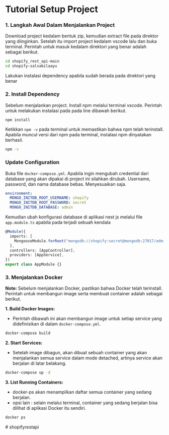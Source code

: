 # Tutorial Setup Project

### 1. Langkah Awal Dalam Menjalankan Project

Download project kedalam bentuk zip, kemudian extract file pada direktor yang diinginkan. Setelah itu import project kedalam vscode lalu dan buka terminal. Perintah untuk masuk kedalam direktori yang benar adalah sebagai berikut.

```bash
cd shopify_rest_api-main
cd shopify-salsabilaayu
```

Lakukan instalasi dependency apabila sudah berada pada direktori yang benar

### 2. Install Dependency

Sebelum menjalankan project. Install npm melalui terminal vscode. Perintah untuk melakukan instalasi pada pada line dibawah berikut.

```bash
npm install
```

Ketikkan `npm -v` pada terminal untuk memastikan bahwa npm telah terinstall. Apabila muncul versi dari npm pada terminal, instalasi npm dinyatakan berhasil.

```bash
npm -v
```

### Update Configuration

Buka file `docker-compose.yml`. Apabila ingin mengubah credential dari database yang akan dipakai di project ini silahkan dirubah.
Username, password, dan nama database bebas. Menyesuaikan saja.

```yaml
environment:
  MONGO_INITDB_ROOT_USERNAME: shopify
  MONGO_INITDB_ROOT_PASSWORD: secret
  MONGO_INITDB_DATABASE: admin
```

Kemudian ubah konfigurasi database di aplikasi nest js melalui file `app.module.ts` apabila pada terjadi sebuah kendala

```typescript
@Module({
  imports: [
    MongooseModule.forRoot("mongodb://shopify:secret@mongodb:27017/admin"), // ubah konfigurasi database di line ini
  ],
  controllers: [AppController],
  providers: [AppService],
})
export class AppModule {}
```

### 3. Menjalankan Docker

<b>Note: </b>Sebelum menjalankan Docker, pastikan bahwa Docker telah terinstall. Perintah untuk membangun image serta membuat container adalah sebagai berikut.

**1. Build Docker Images:**

- Perintah dibawah ini akan membangun image untuk setiap service yang didefinisikan di dalam `docker-compose.yml`.

```bash
docker-compose build
```

**2. Start Services:**

- Setelah image dibagun, akan dibuat sebuah container yang akan menjalankan semua service dalam mode detached, artinya service akan berjalan di latar belakang.

```bash
docker-compose up -d
```

**3. List Running Containers:**

- docker-ps akan menampilkan daftar semua container yang sedang berjalan.
- opsi lain : selain melalui terminal, container yang sedang berjalan bisa dilihat di aplikasi Docker itu sendiri.

```bash
docker ps
```

#   s h o p i f y * r e s t * a p i 
 
 
